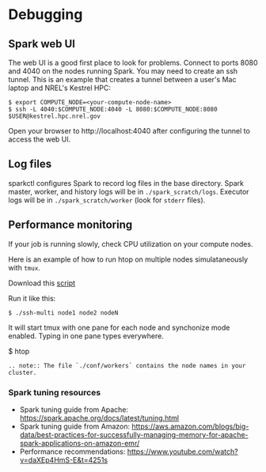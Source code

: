 # Debugging

## Spark web UI
The web UI is a good first place to look for problems. Connect to ports 8080 and 4040 on the nodes
running Spark. You may need to create an ssh tunnel. This is an example that creates a tunnel
between a user's Mac laptop and NREL's Kestrel HPC:

```console
$ export COMPUTE_NODE=<your-compute-node-name>
$ ssh -L 4040:$COMPUTE_NODE:4040 -L 8080:$COMPUTE_NODE:8080 $USER@kestrel.hpc.nrel.gov
```

Open your browser to http://localhost:4040 after configuring the tunnel to access the web UI.

## Log files
sparkctl configures Spark to record log files in the base directory. Spark master, worker, and
history logs will be in `./spark_scratch/logs`. Executor logs will be in `./spark_scratch/worker` 
(look for `stderr` files).

## Performance monitoring
If your job is running slowly, check CPU utilization on your compute nodes.

Here is an example of how to run htop on multiple nodes simulataneously with `tmux`.

Download this [script](https://raw.githubusercontent.com/johnko/ssh-multi/master/bin/ssh-multi)

Run it like this:

```console
$ ./ssh-multi node1 node2 nodeN
```
It will start tmux with one pane for each node and synchonize mode enabled. Typing in one pane types
everywhere.

$ htop

```{eval-rst}
.. note:: The file `./conf/workers` contains the node names in your cluster.
```

### Spark tuning resources
- Spark tuning guide from Apache: https://spark.apache.org/docs/latest/tuning.html
- Spark tuning guide from Amazon: https://aws.amazon.com/blogs/big-data/best-practices-for-successfully-managing-memory-for-apache-spark-applications-on-amazon-emr/
- Performance recommendations: https://www.youtube.com/watch?v=daXEp4HmS-E&t=4251s
